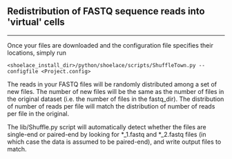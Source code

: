 ## Redistribution of FASTQ sequence reads into 'virtual' cells
--------------------------------------------------------------

Once your files are downloaded and the configuration file specifies their locations, simply run

    <shoelace_install_dir>/python/shoelace/scripts/ShuffleTown.py --configfile <Project.config>
  
The reads in your FASTQ files will be randomly distributed among a set of new files.  The number of new files will be the same as the number of files in the original dataset (i.e. the number of files in the fastq_dir).  The distribution of number of reads per file will match the distribution of number of reads per file in the original.

The lib/Shuffle.py script will automatically detect whether the files are single-end or paired-end by looking for *_1.fastq and *_2.fastq files (in which case the data is assumed to be paired-end), and write output files to match.
